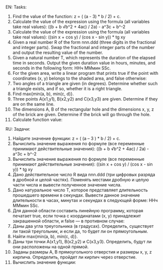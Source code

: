 EN:
Tasks:
1. Find the value of the function: z = ( (a - 3) * b / 2) + c.
2. Calculate the value of the expression using the formula (all variables take real values): ((b + b √b^2 + 4ac) / 2a) - a^3c + b^-2
3. Calculate the value of the expression using the formula (all variables take real values): ((sin x + cos y) / (cos x - sin y)) * tg xy
4. Given a real number R of the form nnn.ddd (three digits in the fractional and integer parts). Swap the fractional and integer parts of 
the number and output the resulting value of the number.
5. Given a natural number T, which represents the duration of the elapsed time in seconds. Output the given duration value in hours,
minutes, and seconds in the following form: ННч ММмин SSc.
6. For the given area, write a linear program that prints true if the point with coordinates (x, y) belongs to the shaded area,
and false otherwise:
7. Two angles of a triangle are given (in degrees). Determine whether such a triangle exists, and if so, whether it is a right triangle. 
8. Find max{min(a, b), min(c, d)}.
9. Three points A(x1,y1), B(x2,y2) and C(x3,y3) are given. Determine if they are on the same line.
10. The dimensions A, B of the rectangular hole and the dimensions x, y, z of the brick are given. Determine if the brick will go through the hole. 
11. Calculate function value:

RU:
Задачи:
1. Найдите  значение функции: z = ( (a – 3 ) * b / 2) + c.
2. Вычислить значение выражения по формуле (все переменные принимают действительные значения): ((b + b √b^2 + 4ac) / 2a) - a^3c + b^-2
3. Вычислить значение выражения по формуле (все переменные принимают действительные значения): ((sin x + cos y) / (cos x - sin y)) * tg xy
4.  Дано действительное число R вида nnn.ddd (три цифровых разряда в дробной и целой частях). Поменять местами дробную и целую части числа 
и вывести полученное значение числа.
5. Дано натуральное число Т, которое представляет длительность прошедшего времени в секундах. Вывести данное значение длительности в часах, 
минутах и секундах в следующей форме: ННч ММмин SSc.
6.  Для данной области составить линейную программу, которая печатает true, если точка с координатами (х, у) принадлежит закрашенной области, 
и false — в противном случае:
7.  Даны два угла треугольника (в градусах). Определить, существует ли такой треугольник, и если да, то будет ли он прямоугольным.
8.  Найти max{min(a, b), min(c, d)}.
9.  Даны три точки А(х1,у1), В(х2,у2) и С(х3,у3). Определить, будут ли они расположены на одной прямой.
10. Заданы размеры А, В прямоугольного отверстия и размеры х, у, z кирпича. Определить, пройдет ли кирпич через отверстие.
11. Вычислить значение функции:


